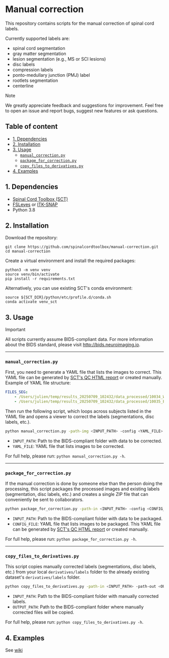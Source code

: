 # Manual correction

This repository contains scripts for the manual correction of spinal cord labels. 

Currently supported labels are: 
- spinal cord segmentation
- gray matter segmentation
- lesion segmentation (e.g., MS or SCI lesions)
- disc labels
- compression labels
- ponto-medullary junction (PMJ) label
- rootlets segmentation
- centerline

> [!NOTE]
> We greatly appreciate feedback and suggestions for improvement. Feel free to open an issue and report bugs, suggest new features or ask questions.

## Table of content
* [1. Dependencies](#1-dependencies)
* [2. Installation](#2-installation)
* [3. Usage](#3-usage)
    * [`manual_correction.py`](#manual_correctionpy)
    * [`package_for_correction.py`](#package_for_correctionpy)
    * [`copy_files_to_derivatives.py`](#copy_files_to_derivativespy)
* [4. Examples](#4-examples)

## 1. Dependencies

- [Spinal Cord Toolbox (SCT)](https://github.com/neuropoly/spinalcordtoolbox)
- [FSLeyes](https://fsl.fmrib.ox.ac.uk/fsl/fslwiki/FSLeyes) or [ITK-SNAP](http://www.itksnap.org)
- Python 3.8

## 2. Installation

Download the repository:

```console
git clone https://github.com/spinalcordtoolbox/manual-correction.git
cd manual-correction
```

Create a virtual environment and install the required packages:

```console
python3 -m venv venv
source venv/bin/activate
pip install -r requirements.txt
```

Alternatively, you can use existing SCT's conda environment:

```console
source ${SCT_DIR}/python/etc/profile.d/conda.sh
conda activate venv_sct
```

## 3. Usage

> [!Important]
> All scripts currently assume BIDS-compliant data. For more information about the BIDS standard, please visit http://bids.neuroimaging.io.

---

### `manual_correction.py`

First, you need to generate a YAML file that lists the images to correct. This YAML file can be generated by [SCT's QC HTML report](https://spinalcordtoolbox.com/overview/concepts/inspecting-results-qc-fsleyes.html#how-do-i-use-the-qc-report) or created manually. 
Example of YAML file structure:
```yaml
FILES_SEG:
    - /Users/julien/temp/results_20250709_102432/data_processed/10034_W12/T2/10034_W12__t2.nii.gz
    - /Users/julien/temp/results_20250709_102432/data_processed/10035_BSL/T2/10035_BSL__t2.nii.gz
```

Then run the following script, which loops across subjects listed in the YAML file and opens a viewer to correct the labels (segmentations, disc labels, etc.). 

```bash
python manual_correction.py -path-img <INPUT_PATH> -config <YAML_FILE>
```

- `INPUT_PATH`: Path to the BIDS-compliant folder with data to be corrected.
- `YAML_FILE`: YAML file that lists images to be corrected.  

For full help, please run: `python manual_correction.py -h`.

---

### `package_for_correction.py`

If the manual correction is done by someone else than the person doing the processing, this script packages the processed images and existing labels (segmentation, disc labels, etc.) and creates a single ZIP file that can conveniently be sent to collaborators.

```bash
python package_for_correction.py -path-in <INPUT_PATH> -config <CONFIG_FILE>
```

- `INPUT_PATH`: Path to the BIDS-compliant folder with data to be packaged.
- `CONFIG_FILE`: YAML file that lists images to be packaged. This YAML file can be generated by [SCT's QC HTML report](https://spinalcordtoolbox.com/overview/concepts/inspecting-results-qc-fsleyes.html#how-do-i-use-the-qc-report) or created manually. 

For full help, please run: `python package_for_correction.py -h`.

---

### `copy_files_to_derivatives.py`

This script copies manually corrected labels (segmentations, disc labels, etc.) from your local `derivatives/labels` folder to the already existing dataset's `derivatives/labels` folder.

```bash
python copy_files_to_derivatives.py -path-in <INPUT_PATH> -path-out <OUTPUT_PATH>
```

- `INPUT_PATH`: Path to the BIDS-compliant folder with manually corrected labels.
- `OUTPUT_PATH`: Path to the BIDS-compliant folder where manually corrected files will be copied.

For full help, please run: `python copy_files_to_derivatives.py -h`.

## 4. Examples

See [wiki](https://github.com/spinalcordtoolbox/manual-correction/wiki)
